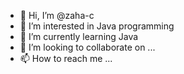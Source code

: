 - 👋 Hi, I’m @zaha-c
- 👀 I’m interested in Java programming
- 🌱 I’m currently learning Java
- 💞️ I’m looking to collaborate on ...
- 📫 How to reach me ...

<!---
zaha-c/zaha-c is a ✨ special ✨ repository because its `README.md` (this file) appears on your GitHub profile.
You can click the Preview link to take a look at your changes.
--->
